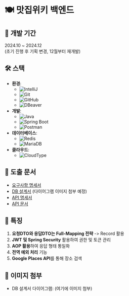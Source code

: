 # 🍽️ 맛집위키 백엔드

## 📅 개발 기간
2024.10 ~ 2024.12  
(초기 진행 후 기획 변경, 12월부터 재개발)

## 🛠️ 스택
- **환경**: 
  - ![IntelliJ](https://img.shields.io/badge/IDE-IntelliJ-orange)
  - ![Git](https://img.shields.io/badge/Version%20Control-Git-black)
  - ![GitHub](https://img.shields.io/badge/Repository-GitHub-181717)
  - ![DBeaver](https://img.shields.io/badge/DB%20Tool-DBeaver-blue)
- **개발**: 
  - ![Java](https://img.shields.io/badge/Language-Java-red)
  - ![Spring Boot](https://img.shields.io/badge/Framework-Spring%20Boot-green)
  - ![Postman](https://img.shields.io/badge/API%20Tool-Postman-ff6c37)
- **데이터베이스**: 
  - ![Redis](https://img.shields.io/badge/DB-Redis-dc382d)
  - ![MariaDB](https://img.shields.io/badge/DB-MariaDB-003545)
- **클라우드**: 
  - ![CloudType](https://img.shields.io/badge/Cloud-CloudType-00C4E0)

## 📄 도출 문서
- [요구사항 명세서](#)
- [DB 설계서](#)  (다이어그램 이미지 첨부 예정)
- [API 명세서](#)
- [API 문서](#)

## 🌟 특징
1. **요청DTO와 응답DTO는 Full-Mapping 전략** -> Record 활용
2. **JWT 및 Spring Security** 활용하여 권한 및 토큰 관리
3. **AOP 활용**하여 응답 형태 통일화
4. **전역 예외 처리** 기능
5. **Google Places API**를 통해 장소 검색

## 📸 이미지 첨부
- DB 설계서 다이어그램: (여기에 이미지 첨부)
